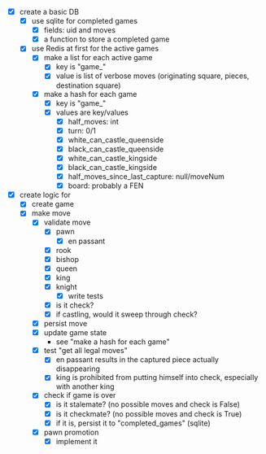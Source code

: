 
- [x] create a basic DB
  - [x] use sqlite for completed games
    - [x] fields: uid and moves
    - [x] a function to store a completed game
  - [x] use Redis at first for the active games
    - [x] make a list for each active game
        - [x] key is "game_<uid>"
        - [x] value is list of verbose moves (originating square, pieces, destination square)
    - [x] make a hash for each game
        - [x] key is "game_<uid>"
        - [x] values are key/values
            - [x] half_moves: int
            - [x] turn: 0/1
            - [x] white_can_castle_queenside
            - [x] black_can_castle_queenside
            - [x] white_can_castle_kingside
            - [x] black_can_castle_kingside
            - [x] half_moves_since_last_capture: null/moveNum
            - [x] board: probably a FEN
- [x] create logic for
  - [x] create game
  - [x] make move
    - [x] validate move
        - [x] pawn
            - [x] en passant
        - [x] rook
        - [x] bishop
        - [x] queen
        - [x] king
        - [x] knight
            - [x] write tests
        - [x] is it check?
        - [x] if castling, would it sweep through check?
    - [x] persist move
    - [x] update game state
        - see "make a hash for each game"
    - [x] test "get all legal moves"
        - [x] en passant results in the captured piece actually disappearing
        - [x] king is prohibited from putting himself into check, especially with another king
    - [x] check if game is over
        - [x] is it stalemate? (no possible moves and check is False)
        - [x] is it checkmate? (no possible moves and check is True)
        - [x] if it is, persist it to "completed_games" (sqlite)
    - [x] pawn promotion
        - [x] implement it
